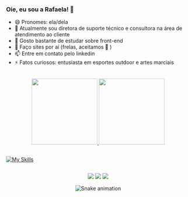 ### Oie, eu sou a Rafaela! 👋
- 😄 Pronomes: ela/dela
- 🔭 Atualmente sou diretora de suporte técnico e consultora na área de atendimento ao cliente
- 🌱 Gosto bastante de estudar sobre front-end
- 🤖 Faço sites por aí (frelas, aceitamos 🤭 )
- 📫 Entre em contato pelo linkedin
- ⚡ Fatos curiosos: entusiasta em esportes outdoor e artes marciais

##

<div align="center">
  <a href="https://github.com/Rafadcosta">
  <img height="180em" src="https://github-readme-stats.vercel.app/api?username=Rafadcosta&show_icons=true&theme=synthwave&include_all_commits=true&count_private=true)"/>
  <img height="180em" src="https://github-readme-stats.vercel.app/api/top-langs/?username=Rafadcosta&layout=compact&langs_count=7&theme=synthwave)"/>
</div>
  
##

[![My Skills](https://skillicons.dev/icons?i=discord,figma,git,github,gitlab,html,css,js,laravel,linux,php,postgres,react,vscode,xd&theme=light)](https://skillicons.dev)

##
  
<div align="center"> 
  <a href="https://www.behance.net/rafaelacosta2" target="_blank"><img src="https://aleen42.github.io/badges/src/behance.svg" target="_blank"></a>
  <a href="https://www.instagram.com/rafad.dev/" target="_blank"><img src="https://img.shields.io/badge/-Instagram-%23E4405F?style=flat-square&logo=instagram&logoColor=white" target="_blank"></a>
  <a href="https://www.linkedin.com/in/rafaela-duque/" alt="linkedin" target="_blank"><img src="https://img.shields.io/badge/LinkedIn-%230077B5.svg?&style=flat-square&logo=linkedin&logoColor=white"></a>
  
  ![Snake animation](https://github.com/Rafadcosta/Rafadcosta/blob/output/github-contribution-grid-snake.svg)
</div>
  
